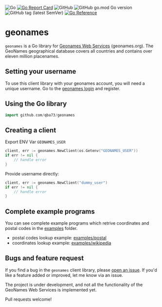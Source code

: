 ![Go](https://github.com/qba73/geonames/workflows/Tests/badge.svg)
[![Go Report Card](https://goreportcard.com/badge/github.com/qba73/geonames)](https://goreportcard.com/report/github.com/qba73/geonames)
![GitHub](https://img.shields.io/github/license/qba73/geonames)
![GitHub go.mod Go version](https://img.shields.io/github/go-mod/go-version/qba73/geonames)
![GitHub tag (latest SemVer)](https://img.shields.io/github/v/tag/qba73/geonames)
[![Go Reference](https://pkg.go.dev/badge/github.com/qba73/geonames.svg)](https://pkg.go.dev/github.com/qba73/geonames)

# geonames

`geonames` is a Go library for [Geonames Web Services](http://www.geonames.org) (geonames.org). The GeoNames geographical database covers all countries and contains over eleven million placenames.

## Setting your username

To use this client library with your geonames account, you will need a unique username. Go to the [geonames login](https://www.geonames.org/login) and register.

## Using the Go library

```go
import github.com/qba73/geonames
```

## Creating a client

Export ENV Var ```GEONAMES_USER```

```go
client, err := geonames.NewClient(os.Getenv("GEONAMES_USER"))
if err != nil {
    // handle error
}
```

Provide username directly:

```go
client, err := geonames.NewClient("dummy_user")
if err != nil {
    // handle error
}
```

## Complete example programs

You can see complete example programs which retrive coordinates and postal codes in the [examples](examples/) folder.

- postal codes lookup example: [examples/postal](examples/postal/main.go)
- coordinates lookup example: [examples/wikipedia](examples/wikipedia/main.go)

## Bugs and feature request

If you find a bug in the ```geonames``` client library, please [open an issue](https://github.com/qba73/geonames/issues). If you'd like a feature added or improved, let me know via an issue.

The project is under development, and not all the functionality of the GeoNames Web Services is implemented yet.

Pull requests welcome!
